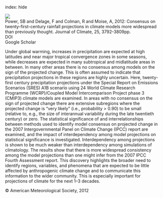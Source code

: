 index: hide

<div class="Citation">
    <div class="Citation-thumb CitationThumb-linked"  data-href="https://doi.org/10.1175/jcli-d-11-00354.1">
      <img src="https://static.claimspace.cloud/climate-study-static/refs/thumbs/12/Power_et_al_2012-thumb.png" />
    </div>

  <div class="Citation-body">
    <div class="Citation-text">Power, SB and Delage, F and Colman, R and Moise, A, 2012: Consensus on twenty-first-century rainfall projections in climate models more widespread than previously thought. <span class="Article-journal">Journal of Climate, </span><span class="Article-volume">25, </span>3792-3809pp.</div>
    <div class="Citation-links">
      <div class="CitationLink" data-href="https://doi.org/10.1175/jcli-d-11-00354.1">
        <div class="CitationLink-icon CitationLink-Doi"></div>
        <div class="CitationLink-text">DOI</div>
      </div>
      <div class="CitationLink" data-href="https://scholar.google.com/scholar?q=10.1175/jcli-d-11-00354.1">
        <div class="CitationLink-icon CitationLink-Scholar"></div>
        <div class="CitationLink-text">Google Scholar</div>
      </div>
    </div>
  </div>
</div>

Under global warming, increases in precipitation are expected at high latitudes and near major tropical convergence zones in some seasons, while decreases are expected in many subtropical and midlatitude areas in between. In many other areas there is no consensus among models on the sign of the projected change. This is often assumed to indicate that precipitation projections in these regions are highly uncertain. Here, twenty-first century precipitation projections under the Special Report on Emissions Scenarios (SRES) A1B scenario using 24 World Climate Research Programme (WCRP)/Coupled Model Intercomparison Project phase 3 (CMIP3) climate models are examined. In areas with no consensus on the sign of projected change there are extensive subregions where the projected change is “very likely” (i.e., probability > 0.90) to be small (relative to, e.g., the size of interannual variability during the late twentieth century) or zero. The statistical significance of and interrelationships between methods used to identify model consensus on projected change in the 2007 Intergovernmental Panel on Climate Change (IPCC) report are examined, and the impact of interdependency among model projections on statistical significance is investigated. Interdependency among projections is shown to be much weaker than interdependency among simulations of climatology. The results show that there is more widespread consistency among the model projections than one might infer from the 2007 IPCC Fourth Assessment report. This discovery highlights the broader need to identify regions, variables, and phenomena that are expected to be little affected by anthropogenic climate change and to communicate this information to the wider community. This is especially important for projections of climate for the next 1–3 decades.

<div class="Citation-copy">
&copy; American Meteorological Society, 2012
</div>